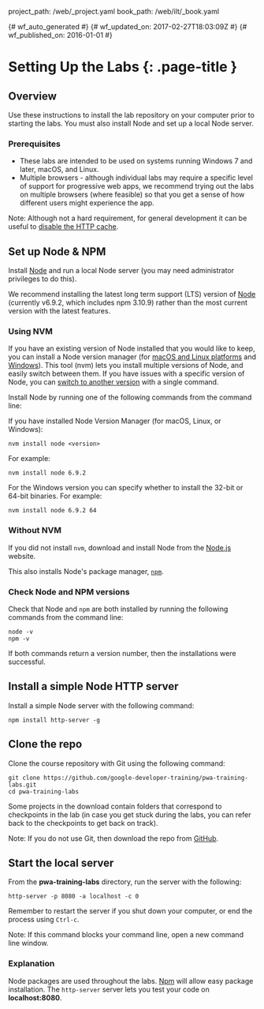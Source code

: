 project_path: /web/_project.yaml
book_path: /web/ilt/_book.yaml

{# wf_auto_generated #}
{# wf_updated_on: 2017-02-27T18:03:09Z #}
{# wf_published_on: 2016-01-01 #}


# Setting Up the Labs {: .page-title }




## Overview




Use these instructions to install the lab repository on your computer prior to starting the labs. You must also install Node and set up a local Node server.

### Prerequisites

* These labs are intended to be used on systems running Windows 7 and later, macOS, and Linux. 
* Multiple browsers - although individual labs may require a specific level of support for progressive web apps, we recommend trying out the labs on multiple browsers (where feasible) so that you get a sense of how different users might experience the app. 



Note: Although not a hard requirement, for general development it can be useful to <a href="tools-for-pwa-developers#disablehttpcache">disable the HTTP cache</a></a>.




## Set up Node & NPM




Install  [Node](https://nodejs.org/en/) and run a local Node server (you may need administrator privileges to do this).

We recommend installing the latest long term support (LTS) version of  [Node](https://nodejs.org/en/) (currently v6.9.2, which includes npm 3.10.9) rather than the most current version with the latest features.

### Using NVM

If you have an existing version of Node installed that you would like to keep, you can install a Node version manager (for  [macOS and Linux platforms](https://github.com/creationix/nvm) and  [Windows](https://github.com/coreybutler/nvm-windows)). This tool (nvm) lets you install multiple versions of Node, and easily switch between them. If you have issues with a specific version of Node, you can <a href="https://github.com/creationix/nvm#usage">switch to another version</a> with a single command.

Install Node by running one of the following commands from the command line:

If you have installed Node Version Manager (for macOS, Linux, or Windows):

    nvm install node <version>

For example:

    nvm install node 6.9.2

For the Windows version you can specify whether to install the 32-bit or 64-bit binaries.  For example:

    nvm install node 6.9.2 64

### Without NVM

If you did not install `nvm`, download and install Node from the  [Node.js](https://nodejs.org/en/) website.

This also installs Node's package manager,  [`npm`](https://www.npmjs.com/). 

### Check Node and NPM versions

Check that Node and `npm` are both installed by running the following commands from the command line:

    node -v
    npm -v

If both commands return a version number, then the installations were successful. 


## Install a simple Node HTTP server




Install a simple Node server with the following command:

    npm install http-server -g


## Clone the repo




Clone the course repository with Git using the following command: 

    git clone https://github.com/google-developer-training/pwa-training-labs.git
    cd pwa-training-labs

Some projects in the download contain folders that correspond to checkpoints in the lab (in case you get stuck during the labs, you can refer back to the checkpoints to get back on track). 



Note: If you do not use Git, then download the repo from <a class="btn" role="button" href="https://github.com/google-developer-training/pwa-training-labs/archive/master.zip">GitHub</a>.




## Start the local server




From the __pwa-training-labs__ directory, run the server with the following:

    http-server -p 8080 -a localhost -c 0

Remember to restart the server if you shut down your computer, or end the process using  `Ctrl-c`.



Note: If this command blocks your command line, open a new command line window.



### Explanation

Node packages are used throughout the labs.  [Npm](https://www.npmjs.com/) will allow easy package installation. The `http-server` server lets you test your code on __localhost:8080__.


